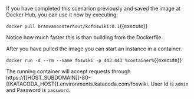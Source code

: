 
 If you have completed this scenarion previously and saved the image at Docker Hub, you can use it now by executing:

`docker pull bramvanoosterhout/kcfoswiki:0.1`{{execute}}

 Notice how much faster this is than building from the Dockerfile.

 After you have pulled the image you can start an instance in a container.

`docker run -d --rm --name foswiki -p 443:443 %container%`{{execute}}

 The running container will accept requests through https://[[HOST_SUBDOMAIN]]-80-[[KATACODA_HOST]].environments.katacoda.com/foswiki. User Id is `admin` and Password is `password`.
